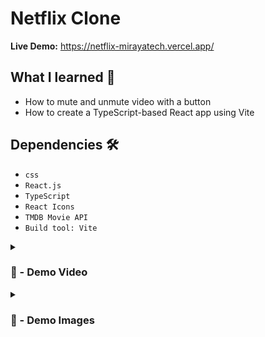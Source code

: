 # Netflix Clone
**Live Demo:**  https://netflix-mirayatech.vercel.app/



## What I learned 🧠

* How to mute and unmute video with a button
* How to create a TypeScript-based React app using Vite


## Dependencies 🛠️

* `css`
* `React.js`
* `TypeScript`
* `React Icons`
* `TMDB Movie API`
* `Build tool: Vite`


<details>
<summary><h3> 🎥 - Demo Video </h3></summary>
<video src="https://user-images.githubusercontent.com/71933266/185848134-c31a5cd0-67f9-44c1-ba9c-d646f7286359.mp4
" controls="controls" >
</video>
</details>

 <details>
<summary><h3> 📸 - Demo Images </h3></summary>

![n1](https://user-images.githubusercontent.com/71933266/198507948-2ad2b3ce-add3-4ba0-8c11-3dfdf4f8275d.png)

#

![n2](https://user-images.githubusercontent.com/71933266/198507951-920e8cbf-22fc-42f3-9cb9-6a15b6bd50f0.png)

#

![n4 (1)](https://user-images.githubusercontent.com/71933266/198508358-aed6e5f7-8403-44f4-be58-5ee6872ab0c9.jpg)

#

![n3](https://user-images.githubusercontent.com/71933266/198507957-31e24132-a08c-4993-9b27-447069e21937.png)

 

 
</details>
